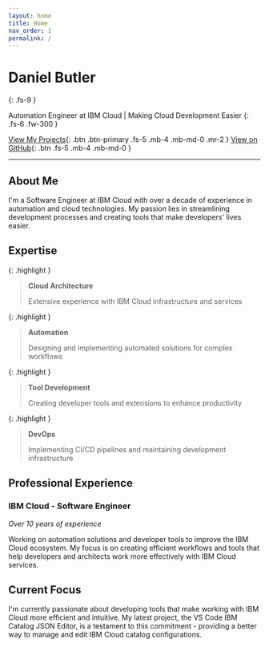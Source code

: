 ```yaml
---
layout: home
title: Home
nav_order: 1
permalink: /
---
```


# Daniel Butler
{: .fs-9 }

Automation Engineer at IBM Cloud | Making Cloud Development Easier
{: .fs-6 .fw-300 }

[View My Projects](./projects){: .btn .btn-primary .fs-5 .mb-4 .mb-md-0 .mr-2 }
[View on GitHub](https://github.com/daniel-butler-irl){: .btn .fs-5 .mb-4 .mb-md-0 }

---

## About Me

I'm a Software Engineer at IBM Cloud with over a decade of experience in automation and cloud technologies. My passion lies in streamlining development processes and creating tools that make developers' lives easier.

## Expertise

{: .highlight }
> **Cloud Architecture**
> 
> Extensive experience with IBM Cloud infrastructure and services

{: .highlight }
> **Automation**
> 
> Designing and implementing automated solutions for complex workflows

{: .highlight }
> **Tool Development**
> 
> Creating developer tools and extensions to enhance productivity

{: .highlight }
> **DevOps**
> 
> Implementing CI/CD pipelines and maintaining development infrastructure

## Professional Experience

### IBM Cloud - Software Engineer
*Over 10 years of experience*

Working on automation solutions and developer tools to improve the IBM Cloud ecosystem. My focus is on creating efficient workflows and tools that help developers and architects work more effectively with IBM Cloud services.

## Current Focus

I'm currently passionate about developing tools that make working with IBM Cloud more efficient and intuitive. My latest project, the VS Code IBM Catalog JSON Editor, is a testament to this commitment - providing a better way to manage and edit IBM Cloud catalog configurations.